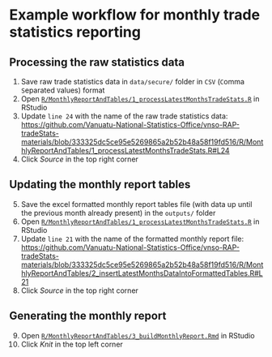 # Example workflow for monthly trade statistics reporting

## Processing the raw statistics data
1. Save raw trade statistics data in `data/secure/` folder in `CSV` (`C`omma `S`eparated `V`alues) format
2. Open [`R/MonthlyReportAndTables/1_processLatestMonthsTradeStats.R`](https://github.com/Vanuatu-National-Statistics-Office/vnso-RAP-tradeStats-materials/blob/automated-highlights-report-new/R/MonthlyReportAndTables/1_processLatestMonthsTradeStats.R) in RStudio
3. Update `line 24` with the name of the raw trade statistics data:
    https://github.com/Vanuatu-National-Statistics-Office/vnso-RAP-tradeStats-materials/blob/333325dc5ce95e5269865a2b52b48a58f19fd516/R/MonthlyReportAndTables/1_processLatestMonthsTradeStats.R#L24
4. Click *Source* in the top right corner

## Updating the monthly report tables
5. Save the excel formatted monthly report tables file (with data up until the previous month already present) in the  `outputs/` folder
6. Open [`R/MonthlyReportAndTables/1_processLatestMonthsTradeStats.R`](https://github.com/Vanuatu-National-Statistics-Office/vnso-RAP-tradeStats-materials/blob/automated-highlights-report-new/R/MonthlyReportAndTables/1_processLatestMonthsTradeStats.R) in RStudio
7. Update `line 21` with the name of the formatted monthly report file:
    https://github.com/Vanuatu-National-Statistics-Office/vnso-RAP-tradeStats-materials/blob/333325dc5ce95e5269865a2b52b48a58f19fd516/R/MonthlyReportAndTables/2_insertLatestMonthsDataIntoFormattedTables.R#L21
8. Click *Source* in the top right corner

## Generating the monthly report

9. Open [`R/MonthlyReportAndTables/3_buildMonthlyReport.Rmd`](https://github.com/Vanuatu-National-Statistics-Office/vnso-RAP-tradeStats-materials/blob/automated-highlights-report-new/R/MonthlyReportAndTables/3_buildMonthlyReport.Rmd) in RStudio
10. Click *Knit* in the top left corner